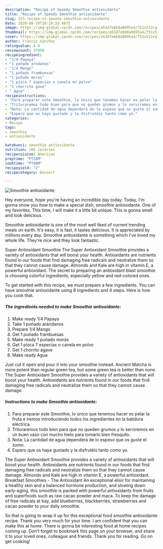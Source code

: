 ```yaml
---
description: "Recipe of Speedy Smoothie antioxidante"
title: "Recipe of Speedy Smoothie antioxidante"
slug: 523-recipe-of-speedy-smoothie-antioxidante
date: 2020-08-16T20:29:53.487Z
image: https://img-global.cpcdn.com/recipes/a53d7e6b8a0895a4/751x532cq70/smoothie-antioxidante-foto-principal.jpg
thumbnail: https://img-global.cpcdn.com/recipes/a53d7e6b8a0895a4/751x532cq70/smoothie-antioxidante-foto-principal.jpg
cover: https://img-global.cpcdn.com/recipes/a53d7e6b8a0895a4/751x532cq70/smoothie-antioxidante-foto-principal.jpg
author: Francis Sanchez
ratingvalue: 4.4
reviewcount: 37050
recipeingredient:
- "1/4 Papaya"
- "1 puñado arndanos"
- "1/4 Mango"
- "1 puñado frambuesas"
- "1 puñado moras"
- "1 pizca 7 especias o canela en polvo"
- "1 chorrito gave"
- " Agua"
recipeinstructions:
- "Para preparar este Smoothie, lo único que tenemos hacer es pelar la fruta e iremos introduciendo todos los ingredientes en la batidora eléctrica."
- "Trituraremos todo bien para que no queden grumos y lo serviremos en un buen vaso con mucho hielo para tomarlo bien fresquito."
- "Nota: La cantidad de agua dependerá de lo espeso que os guste el zumo."
- "Espero que os haya gustado y la disfrutéis tanto como yo."
categories:
- Recipe
tags:
- smoothie
- antioxidante

katakunci: smoothie antioxidante 
nutrition: 265 calories
recipecuisine: American
preptime: "PT26M"
cooktime: "PT40M"
recipeyield: "2"
recipecategory: Dessert

---
```



![Smoothie antioxidante](https://img-global.cpcdn.com/recipes/a53d7e6b8a0895a4/751x532cq70/smoothie-antioxidante-foto-principal.jpg)

Hey everyone, hope you're having an incredible day today. Today, I'm gonna show you how to make a special dish, smoothie antioxidante. One of my favorites. This time, I will make it a little bit unique. This is gonna smell and look delicious.

Smoothie antioxidante is one of the most well liked of current trending meals on earth. It's easy, it is fast, it tastes delicious. It is appreciated by millions every day. Smoothie antioxidante is something which I've loved my whole life. They're nice and they look fantastic.

Super Antioxidant Smoothie The Super Antioxidant Smoothie provides a variety of antioxidants that will boost your health. Antioxidants are nutrients found in our foods that find damaging free radicals and neutralize them so that they cannot cause damage. Almonds and Kale are high in vitamin E, a powerful antioxidant. The secret to preparing an antioxidant blast smoothie is choosing colorful ingredients, especially yellow and red-colored ones.


To get started with this recipe, we must prepare a few ingredients. You can have smoothie antioxidante using 8 ingredients and 4 steps. Here is how you cook that.

<!--inarticleads1-->

##### The ingredients needed to make Smoothie antioxidante:

1. Make ready 1/4 Papaya
1. Take 1 puñado arándanos
1. Prepare 1/4 Mango
1. Get 1 puñado frambuesas
1. Make ready 1 puñado moras
1. Get 1 pizca 7 especias o canela en polvo
1. Get 1 chorrito ágave
1. Make ready  Agua


Just cut it open and pour it into your smoothie instead. Ancient Matcha is more potent than regular green tea, but some green tea is better than none. The Super Antioxidant Smoothie provides a variety of antioxidants that will boost your health. Antioxidants are nutrients found in our foods that find damaging free radicals and neutralize them so that they cannot cause damage. 

<!--inarticleads2-->

##### Instructions to make Smoothie antioxidante:

1. Para preparar este Smoothie, lo único que tenemos hacer es pelar la fruta e iremos introduciendo todos los ingredientes en la batidora eléctrica.
1. Trituraremos todo bien para que no queden grumos y lo serviremos en un buen vaso con mucho hielo para tomarlo bien fresquito.
1. Nota: La cantidad de agua dependerá de lo espeso que os guste el zumo.
1. Espero que os haya gustado y la disfrutéis tanto como yo.


The Super Antioxidant Smoothie provides a variety of antioxidants that will boost your health. Antioxidants are nutrients found in our foods that find damaging free radicals and neutralize them so that they cannot cause damage. Almonds and Kale are high in vitamin E, a powerful antioxidant. Breakfast Smoothies - The Antioxidant An exceptional elixir for maintaining a healthy skin and a balanced hormone production, and slowing down early-aging, this smoothie is packed with powerful antioxidants from fruits and superfoods such as raw cacao powder and maca. To keep the damage of free radicals at bay, add blueberries, blackberries, strawberries and cacao powder to your daily smoothie. 

So that is going to wrap it up for this exceptional food smoothie antioxidante recipe. Thank you very much for your time. I am confident that you can make this at home. There is gonna be interesting food at home recipes coming up. Don't forget to bookmark this page on your browser, and share it to your loved ones, colleague and friends. Thank you for reading. Go on get cooking!
